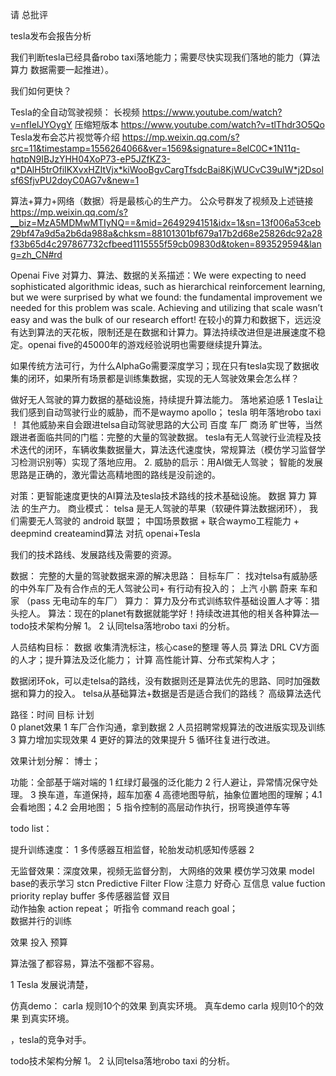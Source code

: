 
请 总批评


tesla发布会报告分析  

我们判断tesla已经具备robo taxi落地能力；需要尽快实现我们落地的能力（算法 算力 数据需要一起推进）。

我们如何更快？


Tesla的全自动驾驶视频：
 长视频 https://www.youtube.com/watch?v=nfIelJYOygY    压缩短版本 https://www.youtube.com/watch?v=tlThdr3O5Qo 
Tesla发布会芯片视觉等介绍
https://mp.weixin.qq.com/s?src=11&timestamp=1556264066&ver=1569&signature=8elC0C*1N11q-hqtpN9IBJzYHH04XoP73-eP5JZfKZ3-q*DAlH5trOfiIKXvxHZItVjx*kiWooBgvCargTfsdcBai8KjWUCvC39uIW*j2Dsolsf6SfjvPU2doyC0AG7v&new=1

算法+算力+网络（数据）将是最核心的生产力。
公众号群发了视频及上述链接
https://mp.weixin.qq.com/s?__biz=MzA5MDMwMTIyNQ==&mid=2649294151&idx=1&sn=13f006a53ceb29bf47a9d5a2b6da988a&chksm=88101301bf679a17b2d68e25826dc92a28f33b65d4c297867732cfbeed1115555f59cb09830d&token=893529594&lang=zh_CN#rd

Openai Five 对算力、算法、数据的关系描述：We were expecting to need sophisticated algorithmic ideas, such as hierarchical reinforcement learning, but we were surprised by what we found: the fundamental improvement we needed for this problem was scale. Achieving and utilizing that scale wasn’t easy and was the bulk of our research effort!
在较小的算力和数据下，远远没有达到算法的天花板，限制还是在数据和计算力。算法持续改进但是进展速度不稳定。openai five的45000年的游戏经验说明也需要继续提升算法。

如果传统方法可行，为什么AlphaGo需要深度学习；现在只有tesla实现了数据收集的闭环，如果所有场景都是训练集数据，实现的无人驾驶效果会怎么样？

做好无人驾驶的算力数据的基础设施，持续提升算法能力。
落地紧迫感
1 Tesla让我们感到自动驾驶行业的威胁，而不是waymo apollo； tesla 明年落地robo taxi ！
其他威胁来自会跟进telsa自动驾驶思路的大公司 百度 车厂  商汤 旷世等，当然跟进者面临共同的门槛：完整的大量的驾驶数据。
tesla有无人驾驶行业流程及技术迭代的闭环，车辆收集数据量大，算法迭代速度快，常规算法（模仿学习监督学习检测识别等）实现了落地应用。
2. 威胁的启示：用AI做无人驾驶； 智能的发展思路是正确的，激光雷达高精地图的路线是没前途的。



对策：更智能速度更快的AI算法及tesla技术路线的技术基础设施。    数据 算力 算法 的生产力。
商业模式：  telsa 是无人驾驶的苹果（软硬件算法数据闭环），  我们需要无人驾驶的 android 联盟；
中国场景数据 + 联合waymo工程能力  + deepmind createamind算法  对抗 openai+Tesla 


我们的技术路线、发展路线及需要的资源。

数据： 完整的大量的驾驶数据来源的解决思路：
	目标车厂：   找对telsa有威胁感的中外车厂及有合作点的无人驾驶公司+ 有行动有投入的； 上汽  小鹏  蔚来  车和家 （pass 无电动车的车厂）
算力： 算力及分布式训练软件基础设置人才等：猎头挖人。
算法：现在的planet有数据就能学好！持续改进其他的相关各种算法—todo技术架构分解  1。  2 认同telsa落地robo taxi 的分析。

人员结构目标：
数据  收集清洗标注，核心case的整理 等人员
算法  DRL CV方面的人才；提升算法及泛化能力；
计算  高性能计算、分布式架构人才；


数据闭环ok，可以走telsa的路线，没有数据则还是算法优先的思路、同时加强数据和算力的投入。
telsa从基础算法+数据是否是适合我们的路线？
高级算法迭代



路径：时间 目标 计划    
0 planet效果
1 车厂合作沟通，拿到数据
2 人员招聘常规算法的改进版实现及训练
3 算力增加实现效果
4 更好的算法的效果提升
5 循环往复进行改进。

效果计划分解： 博士；


功能：全部基于端对端的
1 红绿灯最强的泛化能力
2 行人避让，异常情况保守处理。
3 换车道，车道保持，超车加塞
4 高德地图导航，抽象位置地图的理解；4.1 会看地图；4.2 会用地图；
5 指令控制的高层动作执行，拐弯换道停车等


todo list：

提升训练速度：
1 多传感器互相监督，轮胎发动机感知传感器
2



无监督效果：深度效果，视频无监督分割，
大网络的效果
模仿学习效果
model base的表示学习 stcn   Predictive Filter Flow
注意力 好奇心 互信息
value fuction
priority replay buffer
多传感器监督 双目    
动作抽象 action repeat；
听指令 command reach goal；  
数据并行的训练


效果 投入 预算

算法强了都容易，算法不强都不容易。




1  Tesla 发展说清楚，

仿真demo：    carla 规则10个的效果 到真实环境。
真车demo      carla 规则10个的效果 到真实环境。
 
，tesla的竞争对手。


todo技术架构分解  1。  2 认同telsa落地robo taxi 的分析。